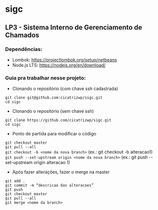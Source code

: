# sigc
## LP3 - Sistema Interno de Gerenciamento de Chamados <br>

### Dependências:
* Lombok: https://projectlombok.org/setup/netbeans <br>
* Node.js LTS: https://nodejs.org/en/download/ <br>


### Guia pra trabalhar nesse projeto:

* Clonando o repositório (com chave ssh cadastrada)

`git clone git@github.com:cicatrizwp/sigc.git` <br>
`cd sigc`

* Clonando o repositório (sem chave ssh)

`git clone https://github.com/cicatrizwp/sigc.git` <br>
`cd sigc`

* Ponto de partida para modificar o código

`git checkout master` <br>
`git pull --all` <br>
`git checkout -b <nome da nova branch>` (ex.: git checkout -b alteracao1) <br>
`git push --set-upstream origin <nome da nova branch>` (ex.: git push --set-upstream origin alteracao 1)

* Após fazer alterações, fazer o merge na master

`git add .` <br>
`git commit -m “descricao das alteracoes”` <br>
`git push` <br>
`git checkout master` <br>
`git pull --all` <br>
`git merge <nome da branch>` <br>
